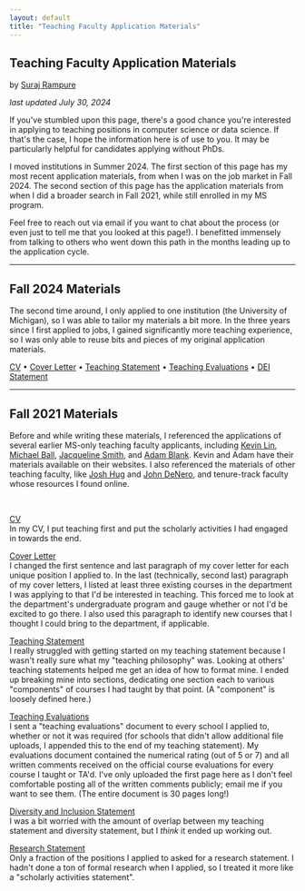 ```yaml
---
layout: default
title: "Teaching Faculty Application Materials"
---
```


<title>Teaching Faculty Application Materials | Suraj Rampure</title>

## Teaching Faculty Application Materials

by [Suraj Rampure](../)

_last updated July 30, 2024_

If you've stumbled upon this page, there's a good chance you're interested in applying to teaching positions in computer science or data science. If that's the case, I hope the information here is of use to you. It may be particularly helpful for candidates applying without PhDs.

I moved institutions in Summer 2024. The first section of this page has my most recent application materials, from when I was on the job market in Fall 2024. The second section of this page has the application materials from when I did a broader search in Fall 2021, while still enrolled in my MS program.

Feel free to reach out via email if you want to chat about the process (or even just to tell me that you looked at this page!). I benefitted immensely from talking to others who went down this path in the months leading up to the application cycle.


---

## Fall 2024 Materials

The second time around, I only applied to one institution (the University of Michigan), so I was able to tailor my materials a bit more. In the three years since I first applied to jobs, I gained significantly more teaching experience, so I was only able to reuse bits and pieces of my original application materials.

[CV](resources/tf-app-materials/round-2/rampure-cv.pdf) • [Cover Letter](resources/tf-app-materials/round-2/rampure-cover-letter.pdf) • [Teaching Statement](resources/tf-app-materials/round-2/rampure-teaching-statement.pdf) • [Teaching Evaluations](resources/tf-app-materials/round-2/rampure-teaching-evaluations.pdf) • [DEI Statement](resources/tf-app-materials/round-2/rampure-dei-statement.pdf)

---

## Fall 2021 Materials

Before and while writing these materials, I referenced the applications of several earlier MS-only teaching faculty applicants, including [Kevin Lin](http://kevinl.info), [Michael Ball](https://michaelball.co), [Jacqueline Smith](http://www.cs.toronto.edu/~jsmith/), and [Adam Blank](https://countablethoughts.com). Kevin and Adam have their materials available on their websites. I also referenced the materials of other teaching faculty, like [Josh Hug](https://www2.eecs.berkeley.edu/Faculty/Homepages/joshhug.html) and [John DeNero](http://denero.org), and tenure-track faculty whose resources I found online.

<br>

[CV](resources/tf-app-materials/cv.pdf)<br>In my CV, I put teaching first and put the scholarly activities I had engaged in towards the end.

[Cover Letter](resources/tf-app-materials/cover-letter.pdf)<br> I changed the first sentence and last paragraph of my cover letter for each unique position I applied to. In the last (technically, second last) paragraph of my cover letters, I listed at least three existing courses in the department I was applying to that I'd be interested in teaching. This forced me to look at the department's undergraduate program and gauge whether or not I'd be excited to go there. I also used this paragraph to identify new courses that I thought I could bring to the department, if applicable.

[Teaching Statement](resources/tf-app-materials/teaching-statement.pdf)<br> I really struggled with getting started on my teaching statement because I wasn't really sure what my "teaching philosophy" was. Looking at others' teaching statements helped me get an idea of how to format mine. I ended up breaking mine into sections, dedicating one section each to various "components" of courses I had taught by that point. (A "component" is loosely defined here.)

[Teaching Evaluations](resources/tf-app-materials/teaching-evals.pdf)<br>I sent a "teaching evaluations" document to every school I applied to, whether or not it was required (for schools that didn't allow additional file uploads, I appended this to the end of my teaching statement). My evaluations document contained the numerical rating (out of 5 or 7) and all written comments received on the official course evaluations for every course I taught or TA'd. I've only uploaded the first page here as I don't feel comfortable posting all of the written comments publicly; email me if you want to see them. (The entire document is 30 pages long!)

[Diversity and Inclusion Statement](resources/tf-app-materials/diversity-statement.pdf)<br>I was a bit worried with the amount of overlap between my teaching statement and diversity statement, but I _think_ it ended up working out.

[Research Statement](resources/tf-app-materials/research-statement.pdf)<br>Only a fraction of the positions I applied to asked for a research statement. I hadn't done a ton of formal research when I applied, so I treated it more like a "scholarly activities statement".
